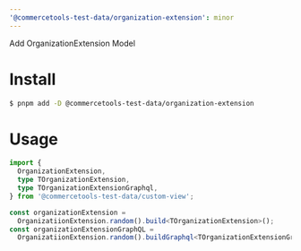 ```yaml
---
'@commercetools-test-data/organization-extension': minor
---
```


Add OrganizationExtension Model

# Install

```bash
$ pnpm add -D @commercetools-test-data/organization-extension
```

# Usage

```ts
import {
  OrganizationExtension,
  type TOrganizationExtension,
  type TOrganizationExtensionGraphql,
} from '@commercetools-test-data/custom-view';

const organizationExtension =
  OrganizatiionExtension.random().build<TOrganizationExtension>();
const organizationExtensionGraphQL =
  OrganizatiionExtension.random().buildGraphql<TOrganizationExtensionGraphql>();
```
